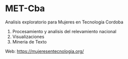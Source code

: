 # MET-Cba
Analisis exploratorio para Mujeres en Tecnología Cordoba

1. Procesamiento y analisis del relevamiento nacional
2. Visualizaciones 
3. Mineria de Texto 

Web: https://mujeresentecnologia.org/
